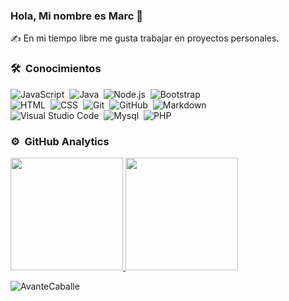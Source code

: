 ### Hola, Mi nombre es Marc 👋
✍️ En mi tiempo libre me gusta trabajar en proyectos personales.


### 🛠 &nbsp;Conocimientos

![JavaScript](https://img.shields.io/badge/-JavaScript-05122A?style=flat&logo=javascript)&nbsp;
![Java](https://img.shields.io/badge/-Java-05122A?style=flat&logo=Java&logoColor=FFA518)&nbsp;
![Node.js](https://img.shields.io/badge/-Node.js-05122A?style=flat&logo=node.js)&nbsp;
![Bootstrap](https://img.shields.io/badge/-Bootstrap-05122A?style=flat&logo=bootstrap&logoColor=563D7C)\
![HTML](https://img.shields.io/badge/-HTML-05122A?style=flat&logo=HTML5)&nbsp;
![CSS](https://img.shields.io/badge/-CSS-05122A?style=flat&logo=CSS3&logoColor=1572B6)&nbsp;
![Git](https://img.shields.io/badge/-Git-05122A?style=flat&logo=git)&nbsp;
![GitHub](https://img.shields.io/badge/-GitHub-05122A?style=flat&logo=github)&nbsp;
![Markdown](https://img.shields.io/badge/-Markdown-05122A?style=flat&logo=markdown)\
![Visual Studio Code](https://img.shields.io/badge/-Visual%20Studio%20Code-05122A?style=flat&logo=visual-studio-code&logoColor=007ACC)&nbsp;
![Mysql](https://img.shields.io/badge/MySQL-%2300f.svg?style=flat&llogo=mysql&logoColor=white)&nbsp;
![PHP](https://img.shields.io/badge/PHP-%23777BB4.svg?logo=php&logoColor=white)



### ⚙️ &nbsp;GitHub Analytics

<p align="flex">
<a href="https://github.com/AvanteCaballe">
  <img height="180em" src="https://github-readme-stats-eight-theta.vercel.app/api?username=AvanteCaballe&show_icons=true&theme=algolia&include_all_commits=true&count_private=true"/>
  <img height="180em" src="https://github-readme-stats-eight-theta.vercel.app/api/top-langs/?username=AvanteCaballe&layout=compact&langs_count=8&theme=algolia"/>
</a>
  <p align="flex"><img src="https://github-readme-streak-stats.herokuapp.com/?user=AvanteCaballe&theme=algolia" alt="AvanteCaballe"/></p>
</p>
